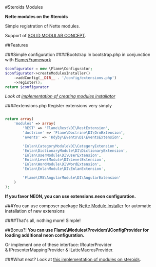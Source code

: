 #Steroids Modules

**Nette modules on the Steroids**

Simple registration of Nette modules.

Support of [SOLID MODULAR CONCEPT](http://forum.nette.org/en/1193-extending-extensions-solid-modular-concept).

##Features

###Simple configuration
####Bootstrap
In bootstrap.php in conjunction with [Flame/Framework](https://github.com/flame-org/Framework/)
```php
$configurator = new \Flame\Configurator;
$configurator->createModulesInstaller()
	->addConfig(__DIR__ . '/config/extensions.php')
	->register();
return $configurator
```
*Look at [implementation of creating modules installator](https://github.com/flame-org/Framework/commit/a41320cc594122d6962e7a9f32c09553ae8a6ed9#L0R57)*

####extensions.php
Register extensions very simply
````php

return array(
	'modules' => array(
		'REST' => 'Flame\Rest\DI\RestExtension',
		'doctrine' => 'Flame\Doctrine\DI\OrmExtension',
		'events' => 'Kdyby\Events\DI\EventsExtension',

		'Enlan\CategoryModule\DI\CategoryExtension',
	    'Enlan\DictionaryModule\DI\DictionaryExtension',
	    'Enlan\UserModule\DI\UserExtension',
		'Enlan\LevelModule\DI\LevelExtension',
		'Enlan\WordModule\DI\WordExtension',
		'Enlan\EnlanModule\DI\EnlanExtension',

		'Flame\CMS\AngularModule\DI\AngularExtension'
	)
);
````
**If you favor NEON, you can use extensions.neon configuration.**

###You can use composer package [Nette Module Installer](https://github.com/flame-org/Nette-Module-Installer) for automatic installation of new extensions

####That's all, nothing more! Simple!

##Bonus?!
**You can use Flame\Modules\Providers\IConfigProvider for loading additional neon configuration.**

Or implement one of these interface: IRouterProvider & IPresenterMappingProvider & ILatteMacrosProvider.

###What next?
Look at [this implementation of modules on steroids](https://bitbucket.org/enlan/).